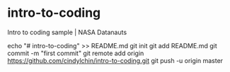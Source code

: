 # intro-to-coding
Intro to coding sample | NASA Datanauts

echo "# intro-to-coding" >> README.md
git init
git add README.md
git commit -m "first commit"
git remote add origin https://github.com/cindylchin/intro-to-coding.git
git push -u origin master
